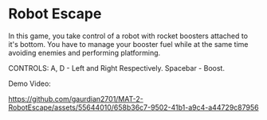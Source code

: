 # Robot Escape

In this game, you take control of a robot with rocket boosters attached to it's bottom.
You have to manage your booster fuel while at the same time avoiding enemies and performing platforming.

CONTROLS:
A, D - Left and Right Respectively.
Spacebar - Boost.

Demo Video:

https://github.com/gaurdian2701/MAT-2-RobotEscape/assets/55644010/658b36c7-9502-41b1-a9c4-a44729c87956

